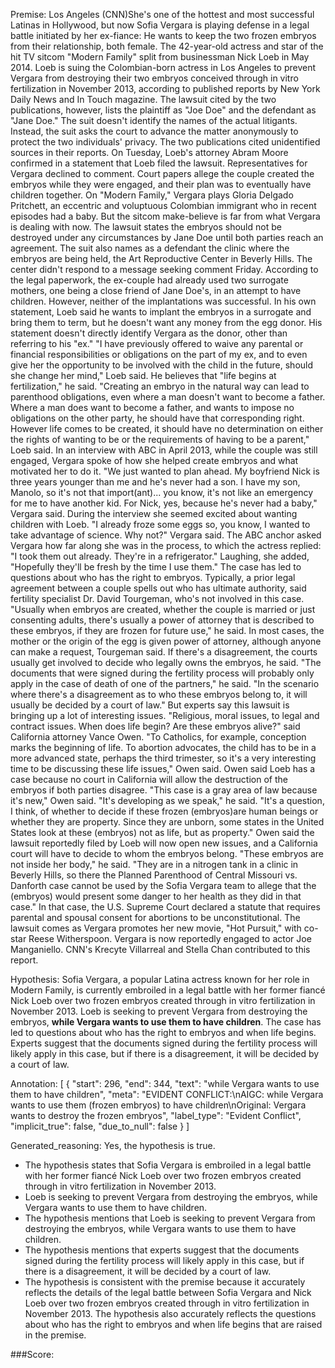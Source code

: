 
Premise:
Los Angeles (CNN)She's one of the hottest and most successful Latinas in Hollywood, but now Sofia Vergara is playing defense in a legal battle initiated by her ex-fiance: He wants to keep the two frozen embryos from their relationship, both female. The 42-year-old actress and star of the hit TV sitcom "Modern Family" split from businessman Nick Loeb in May 2014. Loeb is suing the Colombian-born actress in Los Angeles to prevent Vergara from destroying their two embryos conceived through in vitro fertilization in November 2013, according to published reports by New York Daily News and In Touch magazine. The lawsuit cited by the two publications, however, lists the plaintiff as "Joe Doe" and the defendant as "Jane Doe." The suit doesn't identify the names of the actual litigants. Instead, the suit asks the court to advance the matter anonymously to protect the two individuals' privacy. The two publications cited unidentified sources in their reports. On Tuesday, Loeb's attorney Abram Moore confirmed in a statement that Loeb filed the lawsuit. Representatives for Vergara declined to comment. Court papers allege the couple created the embryos while they were engaged, and their plan was to eventually have children together. On "Modern Family," Vergara plays Gloria Delgado Pritchett, an eccentric and voluptuous Colombian immigrant who in recent episodes had a baby. But the sitcom make-believe is far from what Vergara is dealing with now. The lawsuit states the embryos should not be destroyed under any circumstances by Jane Doe until both parties reach an agreement. The suit also names as a defendant the clinic where the embryos are being held, the Art Reproductive Center in Beverly Hills. The center didn't respond to a message seeking comment Friday. According to the legal paperwork, the ex-couple had already used two surrogate mothers, one being a close friend of Jane Doe's, in an attempt to have children. However, neither of the implantations was successful. In his own statement, Loeb said he wants to implant the embryos in a surrogate and bring them to term, but he doesn't want any money from the egg donor. His statement doesn't directly identify Vergara as the donor, other than referring to his "ex." "I have previously offered to waive any parental or financial responsibilities or obligations on the part of my ex, and to even give her the opportunity to be involved with the child in the future, should she change her mind," Loeb said. He believes that "life begins at fertilization," he said. "Creating an embryo in the natural way can lead to parenthood obligations, even where a man doesn't want to become a father. Where a man does want to become a father, and wants to impose no obligations on the other party, he should have that corresponding right.  However life comes to be created, it should have no determination on either the rights of wanting to be or the requirements of having to be a parent," Loeb said. In an interview with ABC in April 2013, while the couple was still engaged, Vergara spoke of how she helped create embryos and what motivated her to do it. "We just wanted to plan ahead. My boyfriend Nick is three years younger than me and he's never had a son. I have my son, Manolo, so it's not that import(ant)... you know, it's not like an emergency for me to have another kid. For Nick, yes, because he's never had a baby," Vergara said. During the interview she seemed excited about wanting children with Loeb. "I already froze some eggs so, you know, I wanted to take advantage of science. Why not?" Vergara said. The ABC anchor asked Vergara how far along she was in the process, to which the actress replied: "I took them out already. They're in a refrigerator." Laughing, she added, "Hopefully they'll be fresh by the time I use them." The case has led to questions about who has the right to embryos. Typically, a prior legal agreement between a couple spells out who has ultimate authority, said fertility specialist Dr. David Tourgeman, who's not involved in this case. "Usually when embryos are created, whether the couple is married or just consenting adults, there's usually a power of attorney that is described to these embryos, if they are frozen for future use," he said. In most cases, the mother or the origin of the egg is given power of attorney, although anyone can make a request, Tourgeman said. If there's a disagreement, the courts usually get involved to decide who legally owns the embryos, he said. "The documents that were signed during the fertility process will probably only apply in the case of death of one of the partners," he said. "In the scenario where there's a disagreement as to who these embryos belong to, it will usually be decided by a court of law." But experts say this lawsuit is bringing up a lot of interesting issues. "Religious, moral issues, to legal and contract issues. When does life begin? Are these embryos alive?" said California attorney Vance Owen. "To Catholics, for example, conception marks the beginning of life. To abortion advocates, the child has to be in a more advanced state, perhaps the third trimester, so it's a very interesting time to be discussing these life issues," Owen said. Owen said Loeb has a case because no court in California will allow the destruction of the embryos if both parties disagree. "This case is a gray area of law because it's new," Owen said. "It's developing as we speak," he said. "It's a question, I think, of whether to decide if these frozen (embryos)are human beings or whether they are property. Since they are unborn, some states in the United States look at these (embryos) not as life, but as property." Owen said the lawsuit reportedly filed by Loeb will now open new issues, and a California court will have to decide to whom the embryos belong. "These embryos are not inside her body," he said. "They are in a nitrogen tank in a clinic in Beverly Hills, so there the Planned Parenthood of Central Missouri vs. Danforth case cannot be used by the Sofia Vergara team to allege that the (embryos) would present some danger to her health as they did in that case." In that case, the U.S. Supreme Court declared a statute that requires parental and spousal consent for abortions to be unconstitutional. The lawsuit comes as Vergara promotes her new movie, "Hot Pursuit," with co-star Reese Witherspoon. Vergara is now reportedly engaged to actor Joe Manganiello. CNN's Krecyte Villarreal and Stella Chan contributed to this report.


Hypothesis:
Sofia Vergara, a popular Latina actress known for her role in Modern Family, is currently embroiled in a legal battle with her former fiancé Nick Loeb over two frozen embryos created through in vitro fertilization in November 2013. Loeb is seeking to prevent Vergara from destroying the embryos, **while Vergara wants to use them to have children**. The case has led to questions about who has the right to embryos and when life begins. Experts suggest that the documents signed during the fertility process will likely apply in this case, but if there is a disagreement, it will be decided by a court of law.

Annotation:
[
  {
    "start": 296,
    "end": 344,
    "text": "while Vergara wants to use them to have children",
    "meta": "EVIDENT CONFLICT:\nAIGC:  while Vergara wants to use them (frozen embryos) to have children\nOriginal: Vergara wants to destroy the frozen embryos",
    "label_type": "Evident Conflict",
    "implicit_true": false,
    "due_to_null": false
  }
]

Generated_reasoning:
Yes, the hypothesis is true. 
- The hypothesis states that Sofia Vergara is embroiled in a legal battle with her former fiancé Nick Loeb over two frozen embryos created through in vitro fertilization in November 2013. 
- Loeb is seeking to prevent Vergara from destroying the embryos, while Vergara wants to use them to have children. 
- The hypothesis mentions that Loeb is seeking to prevent Vergara from destroying the embryos, while Vergara wants to use them to have children. 
- The hypothesis mentions that experts suggest that the documents signed during the fertility process will likely apply in this case, but if there is a disagreement, it will be decided by a court of law. 
- The hypothesis is consistent with the premise because it accurately reflects the details of the legal battle between Sofia Vergara and Nick Loeb over two frozen embryos created through in vitro fertilization in November 2013. The hypothesis also accurately reflects the questions about who has the right to embryos and when life begins that are raised in the premise.

###Score:
